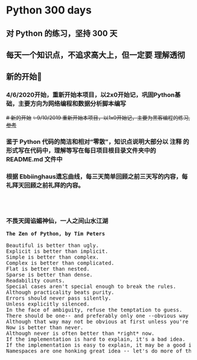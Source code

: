 # Python 300 days

## 对 Python 的练习，坚持 300 天

## 每天一个知识点，不追求高大上，但一定要 <strong>理解透彻</strong>

## 新的开始🌻

### 4/6/2020开始，重新开始本项目，以2x0开始记，巩固Python基础，主要方向为网络编程和数据分析脚本编写

~~# 新的开始~~
~~✨9/10/2019 重新开始本项目，以1x0开始记，主要为黑客编程的练习,[参考](https://github.com/xuanhun/PythonHackingBook1)~~

### 鉴于 Python 代码的简洁和相对“零散”，知识点说明大部分以 注释 的形式写在代码中，理解等写在每日项目根目录文件夹中的 README.md 文件中

### 根据 Ebbiinghaus遗忘曲线，每三天简单回顾之前三天写的内容，每礼拜天回顾之前礼拜的内容。
<br> <br/>

### 不畏天阔谄媚神仙，一人之间山水江湖

<pre>
<strong>The Zen of Python, by Tim Peters</strong>

Beautiful is better than ugly.
Explicit is better than implicit.
Simple is better than complex.
Complex is better than complicated.
Flat is better than nested.
Sparse is better than dense.
Readability counts.
Special cases aren't special enough to break the rules.
Although practicality beats purity.
Errors should never pass silently.
Unless explicitly silenced.
In the face of ambiguity, refuse the temptation to guess.
There should be one-- and preferably only one --obvious way to do it.
Although that way may not be obvious at first unless you're Dutch.
Now is better than never.
Although never is often better than *right* now.
If the implementation is hard to explain, it's a bad idea.
If the implementation is easy to explain, it may be a good idea.
Namespaces are one honking great idea -- let's do more of those!
</pre>
